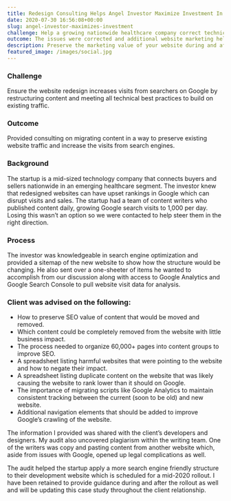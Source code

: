 ```yaml
---
title: Redesign Consulting Helps Angel Investor Maximize Investment In Startup’s Website
date: 2020-07-30 16:56:08+00:00
slug: angel-investor-maximizes-investment
challenge: Help a growing nationwide healthcare company correct technical and strategic issues that caused their revenue to drop after they launched a new website.
outcome: The issues were corrected and additional website marketing helped the company go from $30,000 to $970,000 net over eight months.
description: Preserve the marketing value of your website during and after the redesign process.
featured_image: /images/social.jpg
---
```














### Challenge







Ensure the website redesign increases visits from searchers on Google by restructuring content and meeting all technical best practices to build on existing traffic.













### Outcome







Provided consulting on migrating content in a way to preserve existing website traffic and increase the visits from search engines.



















### Background







The startup is a mid-sized technology company that connects buyers and sellers nationwide in an emerging healthcare segment. The investor knew that redesigned websites can have upset rankings in Google which can disrupt visits and sales. The startup had a team of content writers who published content daily, growing Google search visits to 1,000 per day. Losing this wasn’t an option so we were contacted to help steer them in the right direction.













### Process







The investor was knowledgeable in search engine optimization and provided a sitemap of the new website to show how the structure would be changing. He also sent over a one-sheeter of items he wanted to accomplish from our discussion along with access to Google Analytics and Google Search Console to pull website visit data for analysis.













### Client was advised on the following:







  * How to preserve SEO value of content that would be moved and removed.
  * Which content could be completely removed from the website with little business impact.
  * The process needed to organize 60,000+ pages into content groups to improve SEO.
  * A spreadsheet listing harmful websites that were pointing to the website and how to negate their impact.
  * A spreadsheet listing duplicate content on the website that was likely causing the website to rank lower than it should on Google.
  * The importance of migrating scripts like Google Analytics to maintain consistent tracking between the current (soon to be old) and new website.
  * Additional navigation elements that should be added to improve Google’s crawling of the website.






The information I provided was shared with the client’s developers and designers. My audit also uncovered plagiarism within the writing team. One of the writers was copy and pasting content from another website which, aside from issues with Google, opened up legal complications as well.







The audit helped the startup apply a more search engine friendly structure to their development website which is scheduled for a mid-2020 rollout. I have been retained to provide guidance during and after the rollout as well and will be updating this case study throughout the client relationship.









